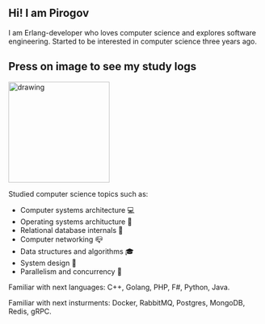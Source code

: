 ## Hi! I am Pirogov

I am Erlang-developer who loves computer science and explores software engineering. 
Started to be interested in computer science three years ago. 

## Press on image to see my study logs
<a href="https://alexandrpirogov.github.io/logs/"><img src="https://cdn-icons-png.flaticon.com/512/2232/2232688.png" alt="drawing" width="200"/></a>


Studied computer science topics such as:
* Computer systems architecture :computer:
* Operating systems architucture :wrench:
* Relational database internals :link:
* Computer networking :mailbox_closed:
* Data structures and algorithms :mortar_board:
* System design :rocket:
* Parallelism and concurrency :gun:

Familiar with next languages: C++, Golang, PHP, F#, Python, Java.

Familiar with next insturments: Docker, RabbitMQ, Postgres, MongoDB, Redis, gRPC.
